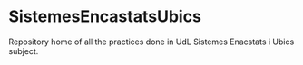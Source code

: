 # SistemesEncastatsUbics
Repository home of all the practices done in UdL Sistemes Enacstats i Ubics subject.
